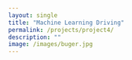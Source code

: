 ```yaml
---
layout: single
title: "Machine Learning Driving"
permalink: /projects/project4/
description: ""
image: /images/buger.jpg
---
```

